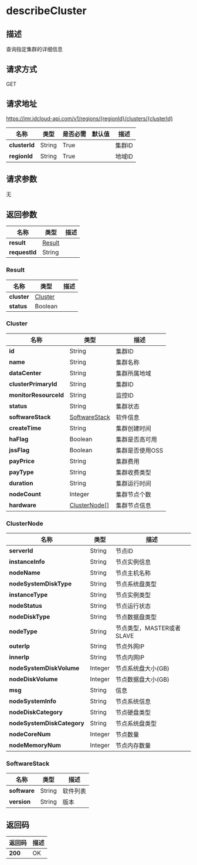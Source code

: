 # describeCluster


## 描述
查询指定集群的详细信息


## 请求方式
GET

## 请求地址
https://jmr.jdcloud-api.com/v1/regions/{regionId}/clusters/{clusterId}

|名称|类型|是否必需|默认值|描述|
|---|---|---|---|---|
|**clusterId**|String|True| |集群ID|
|**regionId**|String|True| |地域ID|

## 请求参数
无


## 返回参数
|名称|类型|描述|
|---|---|---|
|**result**|[Result](describecluster#result)| |
|**requestId**|String| |

### <div id="result">Result</div>
|名称|类型|描述|
|---|---|---|
|**cluster**|[Cluster](describecluster#cluster)| |
|**status**|Boolean| |
### <div id="cluster">Cluster</div>
|名称|类型|描述|
|---|---|---|
|**id**|String|集群ID|
|**name**|String|集群名称|
|**dataCenter**|String|集群所属地域|
|**clusterPrimaryId**|String|集群ID|
|**monitorResourceId**|String|监控ID|
|**status**|String|集群状态|
|**softwareStack**|[SoftwareStack](describecluster#softwarestack)|软件信息|
|**createTime**|String|集群创建时间|
|**haFlag**|Boolean|集群是否高可用|
|**jssFlag**|Boolean|集群是否使用OSS|
|**payPrice**|String|集群费用|
|**payType**|String|集群收费类型|
|**duration**|String|集群运行时间|
|**nodeCount**|Integer|集群节点个数|
|**hardware**|[ClusterNode[]](describecluster#clusternode)|集群节点信息|
### <div id="clusternode">ClusterNode</div>
|名称|类型|描述|
|---|---|---|
|**serverId**|String|节点ID|
|**instanceInfo**|String|节点实例信息|
|**nodeName**|String|节点主机名称|
|**nodeSystemDiskType**|String|节点系统盘类型|
|**instanceType**|String|节点实例类型|
|**nodeStatus**|String|节点运行状态|
|**nodeDiskType**|String|节点数据盘类型|
|**nodeType**|String|节点类型，MASTER或者SLAVE|
|**outerIp**|String|节点外网IP|
|**innerIp**|String|节点内网IP|
|**nodeSystemDiskVolume**|Integer|节点系统盘大小(GB)|
|**nodeDiskVolume**|Integer|节点数据盘大小(GB)|
|**msg**|String|信息|
|**nodeSystemInfo**|String|节点系统信息|
|**nodeDiskCategory**|String|节点硬盘类型|
|**nodeSystemDiskCategory**|String|节点系统盘类型|
|**nodeCoreNum**|Integer|节点数量|
|**nodeMemoryNum**|Integer|节点内存数量|
### <div id="softwarestack">SoftwareStack</div>
|名称|类型|描述|
|---|---|---|
|**software**|String|软件列表|
|**version**|String|版本|

## 返回码
|返回码|描述|
|---|---|
|**200**|OK|
